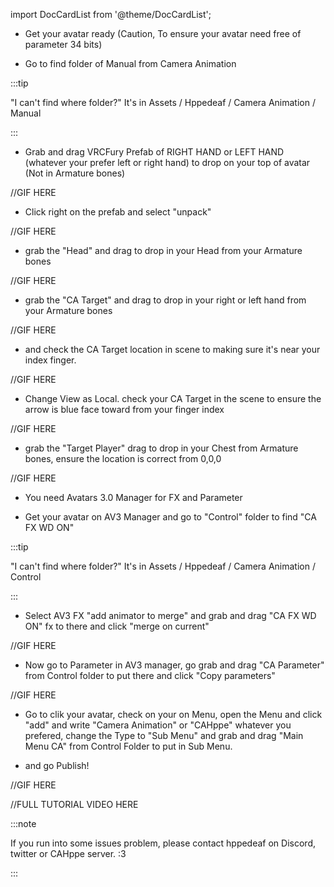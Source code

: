 import DocCardList from '@theme/DocCardList';

<DocCardList />

- Get your avatar ready (Caution, To ensure your avatar need free of parameter 34 bits)

- Go to find folder of Manual from Camera Animation

:::tip

"I can't find where folder?"
It's in Assets / Hppedeaf / Camera Animation / Manual

:::

- Grab and drag VRCFury Prefab of RIGHT HAND or LEFT HAND (whatever your prefer left or right hand) to drop on your top of avatar (Not in Armature bones)

//GIF HERE

- Click right on the prefab and select "unpack"

//GIF HERE

- grab the "Head" and drag to drop in your Head from your Armature bones

//GIF HERE

- grab the "CA Target" and drag to drop in your right or left hand from your Armature bones

//GIF HERE

- and check the CA Target location in scene to making sure it's near your index finger.

//GIF HERE

- Change View as Local. check your CA Target in the scene to ensure the arrow is blue face toward from your finger index

//GIF HERE

- grab the "Target Player" drag to drop in your Chest from Armature bones, ensure the location is correct from 0,0,0 

//GIF HERE

- You need Avatars 3.0 Manager for FX and Parameter

- Get your avatar on AV3 Manager and go to "Control" folder to find "CA FX WD ON"

:::tip

"I can't find where folder?"
It's in Assets / Hppedeaf / Camera Animation / Control

:::

- Select AV3 FX "add animator to merge" and grab and drag "CA FX WD ON" fx to there and click "merge on current"

//GIF HERE

- Now go to Parameter in AV3 manager, go grab and drag "CA Parameter" from Control folder to put there and click "Copy parameters"

//GIF HERE

- Go to clik your avatar, check on your on Menu, open the Menu and click "add" and write "Camera Animation" or "CAHppe" whatever you prefered, change the Type to "Sub Menu" and grab and drag "Main Menu CA" from Control Folder to put in Sub Menu.

- and go Publish!

//GIF HERE

//FULL TUTORIAL VIDEO HERE

:::note

If you run into some issues problem, please contact hppedeaf on Discord, twitter or CAHppe server. :3

:::